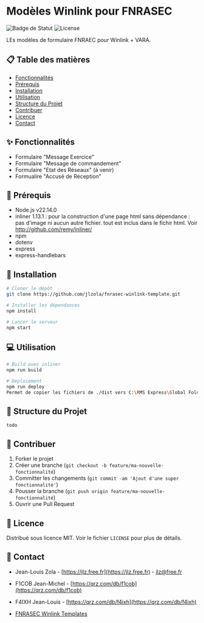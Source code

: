 # Modèles Winlink pour FNRASEC

![Badge de Statut](https://img.shields.io/badge/statut-en%20d%C3%A9veloppement-yellow)
![License](https://img.shields.io/badge/license-MIT-blue)

LEs modèles de formulaire FNRAEC pour Winlink + VARA.

## 📋 Table des matières

- [Fonctionnalités](#%E2%9C%A8-fonctionnalit%C3%A9s)
- [Prérequis](#%F0%9F%94%A7-pr%C3%A9requis)
- [Installation](#%F0%9F%9A%80-installation)
- [Utilisation](#%F0%9F%92%BB-utilisation)
- [Structure du Projet](#%F0%9F%93%82-structure-du-projet)
- [Contribuer](#%F0%9F%A4%9D-contribuer)
- [Licence](#%F0%9F%93%84-licence)
- [Contact](#%F0%9F%93%A7-contact)

## ✨ Fonctionnalités

- Formulaire "Message Exercice" 
- Formulaire "Message de commandement" 
- Formulaire "Etat des Réseaux"  (à venir)
- Formualire "Accusé de Réception"

## 🔧 Prérequis

- Node.js v22.14.0
- inliner 1.13.1 : pour la construction d'une page html sans dépendance : pas d'image ni aucun autre fichier. tout est inclus dans le fichir html.   Voir http://github.com/remy/inliner/
- npm
- dotenv
- express
- express-handlebars


## 🚀 Installation

```bash
# Cloner le dépôt
git clone https://github.com/jlzola/fnrasec-winlink-template.git

# Installer les dépendances
npm install

# Lancer le serveur
npm start
```

## 💻 Utilisation

```bash
# Build avec inliner
npm run build

# Deploiement 
npm run deploy
Permet de copier les fichiers de ./dist vers C:\RMS Express\Global Folders\Templates\FNRASEC_TEST\


```

## 📂 Structure du Projet

```
todo
```

## 🤝 Contribuer

1. Forker le projet
2. Créer une branche (`git checkout -b feature/ma-nouvelle-fonctionnalité`)
3. Committer les changements (`git commit -am 'Ajout d'une super fonctionnalité'`)
4. Pousser la branche (`git push origin feature/ma-nouvelle-fonctionnalité`)
5. Ouvrir une Pull Request

## 📄 Licence

Distribué sous licence MIT. Voir le fichier `LICENSE` pour plus de détails.

## 📧 Contact

- Jean-Louis Zola - [https://jlz.free.fr](https://jlz.free.fr) - jlz@free.fr

- F1COB Jean-Michel - [https://qrz.com/db/f1cob](https://qrz.com/db/f1cob) 
- F4IXH Jean-Louis - [https://qrz.com/db/f4ixh](https://qrz.com/db/f4ixh)

- [FNRASEC Winlink Templates](https://github.com/jlzola/fnrasec-winlink-template)


